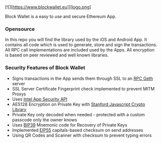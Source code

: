 [![][https://www.blockwallet.eu]][logo.png]

Block Wallet is a easy to use and secure Ethereum App.

### Opensource
In this repo you will find the library used by the iOS and Android App. It contains all code which is used to generate, store and sign the transactions. All RPC call implementations are included used by the Apps. All encryption is based on peer reviewed and well known libraries.

### Security Features of Block Wallet
  - Signs transactions in the App sends them through SSL to an [RPC Geth](https://github.com/ethereum/go-ethereum/wiki/geth) server
  - SSL Server Certificate Fingerprint check implemented to prevent MITM Proxys
  - Uses [Intel App Security API](https://software.intel.com/en-us/app-security-api/api)
  - AES128 Encryption on Private Key with [Stanford Javascript Crypto Library](https://github.com/bitwiseshiftleft/sjcl)
  - Private Key only decoded when needed - protected with a custom passcode only the owner knows
  - Uses [BIP39](https://github.com/bitcoin/bips/blob/master/bip-0039.mediawiki) Mnemonic code for Recovery of Private Keys
  - Implemented [EIP55](https://github.com/ethereum/EIPs/issues/55) capitals-based checksum on send addresses
  - Using QR Codes and Scanner with checksum to prevent typing errors


